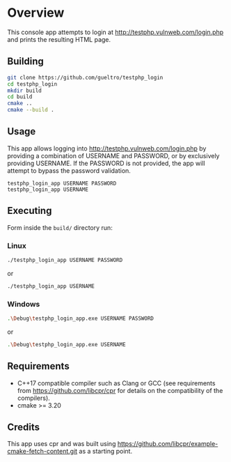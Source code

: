# Overview
This console app attempts to login at http://testphp.vulnweb.com/login.php and prints the resulting HTML page.

## Building

```bash
git clone https://github.com/gueltro/testphp_login
cd testphp_login
mkdir build
cd build
cmake ..
cmake --build .
```

## Usage

This app allows logging into http://testphp.vulnweb.com/login.php by providing a combination of USERNAME and PASSWORD, or by exclusively providing USERNAME.
If the PASSWORD is not provided, the app will attempt to bypass the password validation.

```
testphp_login_app USERNAME PASSWORD
testphp_login_app USERNAME
```

## Executing

Form inside the `build/` directory run:

### Linux

```bash
./testphp_login_app USERNAME PASSWORD
```

or 

```bash
./testphp_login_app USERNAME
```

### Windows

```bash
.\Debug\testphp_login_app.exe USERNAME PASSWORD
```

or

```bash
.\Debug\testphp_login_app.exe USERNAME
```

## Requirements
- C++17 compatible compiler such as Clang or GCC (see requirements from https://github.com/libcpr/cpr for details on the compatibility of the compilers).
- cmake >= 3.20

## Credits
This app uses cpr and was built using https://github.com/libcpr/example-cmake-fetch-content.git as a starting point.
